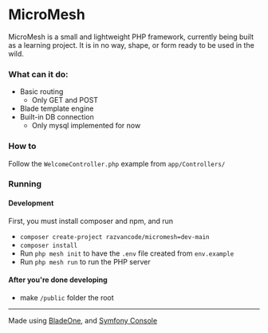 # MicroMesh

MicroMesh is a small and lightweight PHP framework, currently being built as a learning project. It is in no way, shape, or form ready to 
be used in the wild. 

### What can it do:
- Basic routing
  - Only GET and POST
- Blade template engine
- Built-in DB connection 
  - Only mysql implemented for now

### How to
Follow the `WelcomeController.php` example from `app/Controllers/` 

### Running

#### Development
First, you must install composer and npm, and run  
- ```composer create-project razvancode/micromesh=dev-main```
- ```composer install```
- Run `php mesh init` to have the `.env` file created from `env.example`
- Run `php mesh run` to run the PHP server

#### After you're done developing
- make `/public` folder the root

---
Made using [BladeOne](https://github.com/EFTEC/BladeOne), and [Symfony Console](https://github.com/symfony/console)
